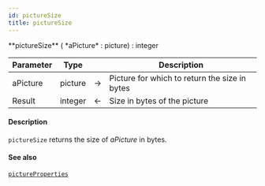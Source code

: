 ```yaml
---
id: pictureSize
title: pictureSize
---
```




<!-- REF #_command_.pictureSize.Syntax -->**pictureSize** ( *aPicture* : picture) : integer<!-- END REF -->


<!-- REF #_command_.pictureSize.Params -->
|Parameter|Type||Description|
|---------|--- |:---:|------|
|aPicture|picture|->|Picture for which to return the size in bytes|
|Result|integer|<-|Size in bytes of the picture|
<!-- END REF -->

#### Description

`pictureSize` <!-- REF #_command_.pictureSize.Summary -->returns the size of *aPicture* in bytes<!-- END REF -->.

#### See also

[`pictureProperties`](#pictureproperties)
